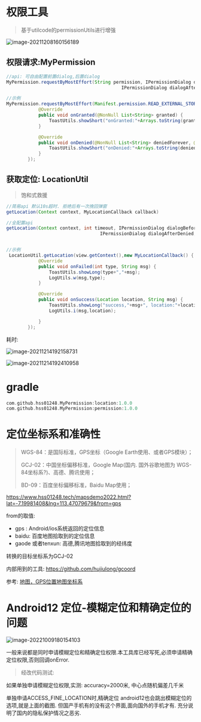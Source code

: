 # 权限工具

> 基于utilcode的permissionUtils进行增强



![image-20211208160156189](https://cdn.jsdelivr.net/gh/hss01248/picbed@master/pic/1638950533530-1638950521845-image-20211208160156189.jpg)





## 权限请求:MyPermission

```java
//api: 可自由配置前置dialog,后置dialog
MyPermission.requestByMostEffort(String permission, IPermissionDialog dialogBeforeRequest,
                                           IPermissionDialog dialogAfterDenied,PermissionUtils.FullCallback callback)

//示例
MyPermission.requestByMostEffort(Manifest.permission.READ_EXTERNAL_STORAGE, null, new DefaultPermissionDialog(), new PermissionUtils.FullCallback() {
            @Override
            public void onGranted(@NonNull List<String> granted) {
                ToastUtils.showShort("onGranted:"+Arrays.toString(granted.toArray()));
            }

            @Override
            public void onDenied(@NonNull List<String> deniedForever, @NonNull List<String> denied) {
                ToastUtils.showShort("onDenied:"+Arrays.toString(deniedForever.toArray()) +"\n"+Arrays.toString(denied.toArray()));
            }
        });
```



## 获取定位: LocationUtil

> 饱和式救援

```java
//简易api 默认10s超时. 拒绝后有一次挽回弹窗
getLocation(Context context, MyLocationCallback callback)

//全配置api
getLocation(Context context, int timeout, IPermissionDialog dialogBeforeRequest,
                                   IPermissionDialog dialogAfterDenied, MyLocationCallback callback) 


//示例
 LocationUtil.getLocation(view.getContext(),new MyLocationCallback() {
            @Override
            public void onFailed(int type, String msg) {
                ToastUtils.showLong(type+","+msg);
                LogUtils.w(msg,type);
            }

            @Override
            public void onSuccess(Location location, String msg) {
                ToastUtils.showLong("success,"+msg+", location:"+location);
                LogUtils.i(msg,location);

            }
        });
```

耗时:

![image-20211214192158731](https://cdn.jsdelivr.net/gh/hss01248/picbed@master/pic/1639480923963-image-20211214192158731.jpg)



![image-20211214192410958](https://cdn.jsdelivr.net/gh/hss01248/picbed@master/pic/1639481051011-image-20211214192410958.jpg)

# gradle

```groovy
com.github.hss01248.MyPermission:location:1.0.0
com.github.hss01248.MyPermission:permission:1.0.0
```



# 定位坐标系和准确性

>  WGS-84：是国际标准，GPS坐标（Google Earth使用、或者GPS模块）；
>
> GCJ-02：中国坐标偏移标准，Google Map(国内. 国外谷歌地图为 WGS-84坐标系?)、高德、腾讯使用；
>
> BD-09：百度坐标偏移标准，Baidu Map使用；

https://www.hss01248.tech/mapsdemo2022.html?lat=-7.19981408&lng=113.47079679&from=gps

from的取值: 

* gps : Android/ios系统返回的定位信息
* baidu: 百度地图拾取到的定位信息
* gaode  或者tenxun: 高德,腾讯地图拾取到的经纬度

转换的目标坐标系为GCJ-02

内部用到的工具: https://github.com/hujiulong/gcoord

参考: [地图，GPS位置地图坐标系](https://blog.csdn.net/ShareUs/article/details/86695708)



# Android12 定位-模糊定位和精确定位的问题

![image-20221009180154103](https://cdn.jsdelivr.net/gh/shuiniuhss/myimages@main/imagemac2/1665309714286-image-20221009180154103.jpg)

一般来说都是同时申请模糊定位和精确定位权限.本工具库已经写死,必须申请精确定位权限,否则回调onError.

>  经改代码测试: 

如果单独申请模糊定位权限,实测:    accuracy=2000米, 中心点随机偏差几千米

单独申请ACCESS_FINE_LOCATION时,精确定位 android12也会跳出模糊定位的选项,就是上面的截图. 但国产手机有的没有这个界面,面向国外的手机才有. 充分说明了国内的隐私保护情况之恶劣.

